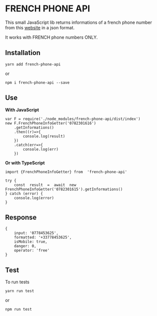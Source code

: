 # FRENCH PHONE API
This small JavaScript lib returns informations of a french phone number from this [website](https://www.recherche-inverse.com/) in a json format.

It works with FRENCH phone numbers ONLY.

## Installation

    yarn add french-phone-api
    
or
  
    npm i french-phone-api --save

##  Use

**With JavaScript**

    var F = require('./node_modules/french-phone-api/dist/index')
	new F.FrenchPhoneInfoGetter('0782301616')
		.getInformations()
		.then((r)=>{
			console.log(result)
		})
		.catch(err=>{
			console.log(err)
		})

**Or with TypeScript**

	import {FrenchPhoneInfoGetter} from  'french-phone-api'

	try {
		const  result  =  await  new  FrenchPhoneInfoGetter('0782301615').getInformations()
	} catch (error) {
		console.log(error)
	}

## Response

	{ 
		input: '0778453625',
	   	formatted: '+33778453625',
   		isMobile: true,
   		danger: 0,
  		operator: 'free' 
	}


## Test

To run tests

	yarn run test

or

	npm run test


